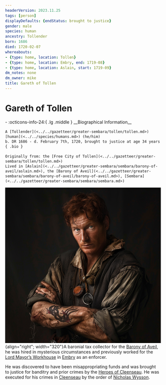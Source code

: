 ```yaml
---
headerVersion: 2023.11.25
tags: [person]
displayDefaults: {endStatus: brought to justice}
gender: male
species: human
ancestry: Tollender
born: 1686
died: 1720-02-07
whereabouts:
- {type: home, location: Tollen}
- {type: home, location: Embry, end: 1719-08}
- {type: home, location: Aslain, start: 1719-09}
dm_notes: none
dm_owner: mike
title: Gareth of Tollen
---
```

# Gareth of Tollen
<div class="grid cards ext-narrow-margin ext-one-column" markdown>
- :octicons-info-24:{ .lg .middle } __Biographical Information__

    A [Tollender](<../../gazetteer/greater-sembara/tollen/tollen.md>) [human](<../../species/humans.md>) (he/him)  
    b. DR 1686 - d. February 7th, 1720, brought to justice at age 34 years  
    { .bio }

    Originally from: the [Free City of Tollen](<../../gazetteer/greater-sembara/tollen/tollen.md>)
    Lived in [Aslain](<../../gazetteer/greater-sembara/sembara/barony-of-aveil/aslain.md>), the [Barony of Aveil](<../../gazetteer/greater-sembara/sembara/barony-of-aveil/barony-of-aveil.md>), [Sembara](<../../gazetteer/greater-sembara/sembara/sembara.md>)
</div>


![Gareth of Tollen](../../assets/gareth-of-tollen.png){align="right"; width="320"}A baronial tax collector for the [Barony of Aveil](<../../gazetteer/greater-sembara/sembara/barony-of-aveil/barony-of-aveil.md>), he was hired in mysterious circumstances and previously worked for the [Lord Mayor’s Workhouse](<../../gazetteer/greater-sembara/sembara/heartlands/lord-mayors-workhouse.md>) in [Embry](<../../gazetteer/greater-sembara/sembara/heartlands/embry.md>) as an enforcer.

He was discovered to have been misappropriating funds and was brought to justice for banditry and prior crimes by the [Heroes of Cleenseau](<../pcs/cleenseau/heroes-of-cleenseau.md>). He was executed for his crimes in [Cleenseau](<../../gazetteer/greater-sembara/sembara/barony-of-aveil/cleenseau-region/cleenseau/cleenseau.md>) by the order of [Nicholas Wysson](<./nicholas-wysson.md>).



